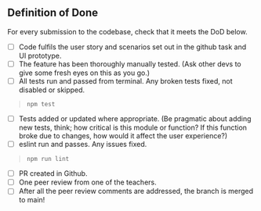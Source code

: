 ## Definition of Done

For every submission to the codebase, check that it meets the DoD below.

* [ ] Code fulfils the user story and scenarios set out in the github task and UI prototype.
* [ ] The feature has been thoroughly manually tested. (Ask other devs to give some fresh eyes on this as you go.)
* [ ] All tests run and passed from terminal.  Any broken tests fixed, not disabled or skipped.
> `npm test`
* [ ] Tests added or updated where appropriate.  (Be pragmatic about adding new tests, think; how critical is this module or function? If this function broke due to changes, how would it affect the user experience?)
* [ ] eslint run and passes. Any issues fixed.
> `npm run lint`
* [ ] PR created in Github.
* [ ] One peer review from one of the teachers.
* [ ] After all the peer review comments are addressed, the branch is merged to main!
